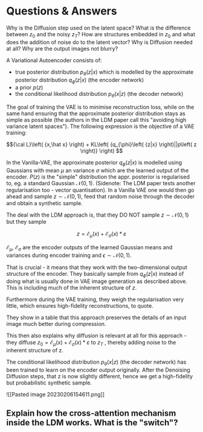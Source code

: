 # Questions & Answers

Why is the Diffusion step used on the latent space? What is the difference between $z_0$ and the noisy $z_T$? 
How are structures embedded in $z_0$ and what does the addition of noise do to the latent vector? 
Why is Diffusion needed at all? 
Why are the output images not blurry?


A Variational Autoencoder consists of:

- true posterior distribution $p_\theta(z|x)$ which is modelled by the approximate posterior distribution $q_\phi(z|x)$ (the encoder network)
- a prior $p(z)$ 
- the conditional likelihood distribution $p_\theta(x|z)$ (the decoder network)

The goal of training the VAE is to minimise reconstruction loss, while on the same hand ensuring that the approximate posterior distribution stays as simple as possible (the authors in the LDM paper call this "avoiding high variance latent spaces"). The following expression is the objective of a VAE training:

$${\cal L}\left( {x,\hat x} \right) + KL\left( {q_{\phi}\left( {z|x} \right)||p\left( z \right)} \right)
$$

In the Vanilla-VAE, the approximate posterior $q_\phi(z|x)$  is modelled using Gaussians with mean $\mu$ an variance $\sigma$ which are the learned output of the encoder. $P(z)$ is the "simple" distribution the appr. posterior is regularised to, eg. a standard Gaussian $\mathcal{N}(0,1)$. (Sidenote: The LDM paper tests another regularisation too - vector quantisation).
In a Vanilla VAE one would then go ahead and sample $z\sim\mathcal{N}(0,1)$, feed that random noise through the decoder and obtain a synthetic sample.

The deal with the LDM approach is, that they DO NOT sample $z\sim\mathcal{N}(0,1)$ but they sample

$$
z=\mathcal{E}_\mu(x)+\mathcal{E}_\sigma(x)*\varepsilon
$$

$\mathcal{E}_\mu$, $\mathcal{E}_\sigma$ are the encoder outputs of the learned Gaussian means and variances during encoder training and $\epsilon\sim\mathcal{N}(0,1)$.

That is crucial - it means that they work with the two-dimensional output structure of the encoder. They basically sample from $q_\phi(z|x)$ instead of doing what is usually done in VAE image generation as described above. This is including much of the inherent structure of $z$. 

Furthermore during the VAE training, they weigh the regularisation very little, which ensures high-fidelity reconstructions, to quote.

They show in a table that this approach preserves the details of an input image much better during compression.

This then also explains why diffusion is relevant at all for this approach - they diffuse $z_0=\mathcal{E}_\mu(x)+\mathcal{E}_\sigma(x)*\varepsilon$  to $z_T$ , thereby adding noise to the inherent structure of z.

The conditional likelihood distribution $p_\theta(x|z)$ (the decoder network) has been trained to learn on the encoder output originally. After the Denoising Diffusion steps, that z is now slightly different, hence we get a high-fidelity but probabilistic synthetic sample. 




![[Pasted image 20230206154611.png]]


## Explain how the cross-attention mechanism inside the LDM works. What is the "switch"?